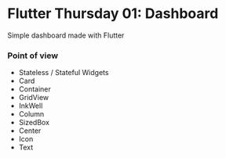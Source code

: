 # Flutter Thursday 01: Dashboard

Simple dashboard made with Flutter

### Point of view

* Stateless / Stateful Widgets
* Card
* Container
* GridView
* InkWell
* Column
* SizedBox
* Center
* Icon
* Text
